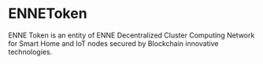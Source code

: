 # ENNEToken
ENNE Token is an entity of ENNE  Decentralized Cluster Computing Network for Smart Home and IoT nodes secured by Blockchain innovative technologies.
